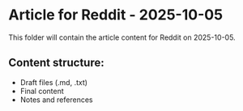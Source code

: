 # Article for Reddit - 2025-10-05

This folder will contain the article content for Reddit on 2025-10-05.

## Content structure:
- Draft files (.md, .txt)
- Final content
- Notes and references
